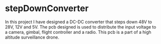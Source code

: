 # stepDownConverter
In this project I have designed a DC-DC converter that steps down 48V to 28V, 12V and 5V. The pcb designed is used to distribute the input voltage to a camera, gimbal, flight controller and a radio. This pcb is a part of a high altitude surveillance drone.
